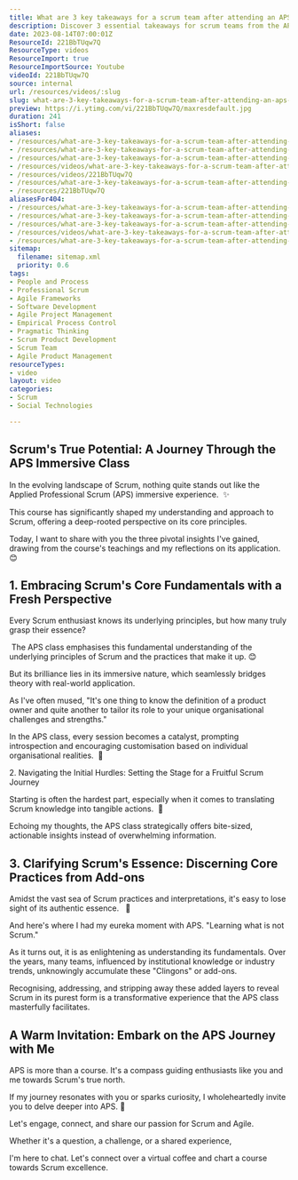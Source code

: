 ```yaml
---
title: What are 3 key takeaways for a scrum team after attending an APS immersive learning experience course?
description: Discover 3 essential takeaways for scrum teams from the APS immersive learning course, enhancing their adoption and improvement of professional Scrum.
date: 2023-08-14T07:00:01Z
ResourceId: 221BbTUqw7Q
ResourceType: videos
ResourceImport: true
ResourceImportSource: Youtube
videoId: 221BbTUqw7Q
source: internal
url: /resources/videos/:slug
slug: what-are-3-key-takeaways-for-a-scrum-team-after-attending-an-aps-immersive-learning-experience-course
preview: https://i.ytimg.com/vi/221BbTUqw7Q/maxresdefault.jpg
duration: 241
isShort: false
aliases:
- /resources/what-are-3-key-takeaways-for-a-scrum-team-after-attending-an-aps-immersive-learning-experience-course-2
- /resources/what-are-3-key-takeaways-for-a-scrum-team-after-attending-an-aps-immersive-learning-experience-course
- /resources/what-are-3-key-takeaways-for-a-scrum-team-after-attending-an-aps-immersive-learning-course
- /resources/videos/what-are-3-key-takeaways-for-a-scrum-team-after-attending-an-aps-immersive-learning-course-
- /resources/videos/221BbTUqw7Q
- /resources/what-are-3-key-takeaways-for-a-scrum-team-after-attending-an-aps-immersive-learning-course-
- /resources/221BbTUqw7Q
aliasesFor404:
- /resources/what-are-3-key-takeaways-for-a-scrum-team-after-attending-an-aps-immersive-learning-experience-course-2
- /resources/what-are-3-key-takeaways-for-a-scrum-team-after-attending-an-aps-immersive-learning-experience-course
- /resources/what-are-3-key-takeaways-for-a-scrum-team-after-attending-an-aps-immersive-learning-course
- /resources/videos/what-are-3-key-takeaways-for-a-scrum-team-after-attending-an-aps-immersive-learning-course-
- /resources/what-are-3-key-takeaways-for-a-scrum-team-after-attending-an-aps-immersive-learning-course-
sitemap:
  filename: sitemap.xml
  priority: 0.6
tags:
- People and Process
- Professional Scrum
- Agile Frameworks
- Software Development
- Agile Project Management
- Empirical Process Control
- Pragmatic Thinking
- Scrum Product Development
- Scrum Team
- Agile Product Management
resourceTypes:
- video
layout: video
categories:
- Scrum
- Social Technologies

---
```

## Scrum's True Potential: A Journey Through the APS Immersive Class

In the evolving landscape of Scrum, nothing quite stands out like the Applied Professional Scrum (APS) immersive experience.  ✨

This course has significantly shaped my understanding and approach to Scrum, offering a deep-rooted perspective on its core principles.

Today, I want to share with you the three pivotal insights I've gained, drawing from the course's teachings and my reflections on its application.  😊

## 1\. Embracing Scrum's Core Fundamentals with a Fresh Perspective

Every Scrum enthusiast knows its underlying principles, but how many truly grasp their essence?

 The APS class emphasises this fundamental understanding of the underlying principles of Scrum and the practices that make it up. 😊

But its brilliance lies in its immersive nature, which seamlessly bridges theory with real-world application.

As I've often mused, "It's one thing to know the definition of a product owner and quite another to tailor its role to your unique organisational challenges and strengths."

In the APS class, every session becomes a catalyst, prompting introspection and encouraging customisation based on individual organisational realities.  🧭

2\. Navigating the Initial Hurdles: Setting the Stage for a Fruitful Scrum Journey

Starting is often the hardest part, especially when it comes to translating Scrum knowledge into tangible actions.  🚀

Echoing my thoughts, the APS class strategically offers bite-sized, actionable insights instead of overwhelming information.

## 3\. Clarifying Scrum's Essence: Discerning Core Practices from Add-ons

Amidst the vast sea of Scrum practices and interpretations, it's easy to lose sight of its authentic essence.   🧐

And here's where I had my eureka moment with APS. "Learning what is not Scrum."

As it turns out, it is as enlightening as understanding its fundamentals. Over the years, many teams, influenced by institutional knowledge or industry trends, unknowingly accumulate these "Clingons" or add-ons.

Recognising, addressing, and stripping away these added layers to reveal Scrum in its purest form is a transformative experience that the APS class masterfully facilitates.

## A Warm Invitation: Embark on the APS Journey with Me

APS is more than a course. It's a compass guiding enthusiasts like you and me towards Scrum's true north.

If my journey resonates with you or sparks curiosity, I wholeheartedly invite you to delve deeper into APS. 🙌

Let's engage, connect, and share our passion for Scrum and Agile.

Whether it's a question, a challenge, or a shared experience,

I'm here to chat. Let's connect over a virtual coffee and chart a course towards Scrum excellence.
